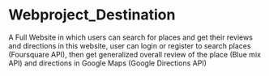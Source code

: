 # Webproject_Destination
A Full Website in which users can search for places and get their reviews and directions in this website, user can login or register to search places (Foursquare API), then get generalized overall review of the place (Blue mix API) and directions in Google Maps (Google Directions API) 
